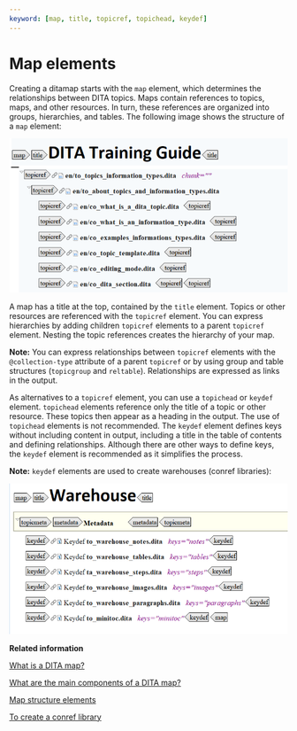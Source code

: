 ```yaml
---
keyword: [map, title, topicref, topichead, keydef]
---
```


# Map elements

Creating a ditamap starts with the `map` element, which determines the relationships between DITA topics. Maps contain references to topics, maps, and other resources. In turn, these references are organized into groups, hierarchies, and tables. The following image shows the structure of a `map` element:

![](../_media/graphics/map_example.png)

A map has a title at the top, contained by the `title` element. Topics or other resources are referenced with the `topicref` element. You can express hierarchies by adding children `topicref` elements to a parent `topicref` element. Nesting the topic references creates the hierarchy of your map.

**Note:** You can express relationships between `topicref` elements with the `@collection-type` attribute of a parent `topicref` or by using group and table structures \(`topicgroup` and `reltable`\). Relationships are expressed as links in the output.

As alternatives to a `topicref` element, you can use a `topichead` or `keydef` element. `topichead` elements reference only the title of a topic or other resource. These topics then appear as a heading in the output. The use of `topichead` elements is not recommended. The `keydef` element defines keys without including content in output, including a title in the table of contents and defining relationships. Although there are other ways to define keys, the `keydef` element is recommended as it simplifies the process.

**Note:** `keydef` elements are used to create warehouses \(conref libraries\):

![](../_media/graphics/warehouse.png)

**Related information**  


[What is a DITA map?](co_what_is_a_ditamap.md)

[What are the main components of a DITA map?](co_main_components_ditamap.md)

[Map structure elements](co_topichead.md)

[To create a conref library](ta_create_conref_library.md)

